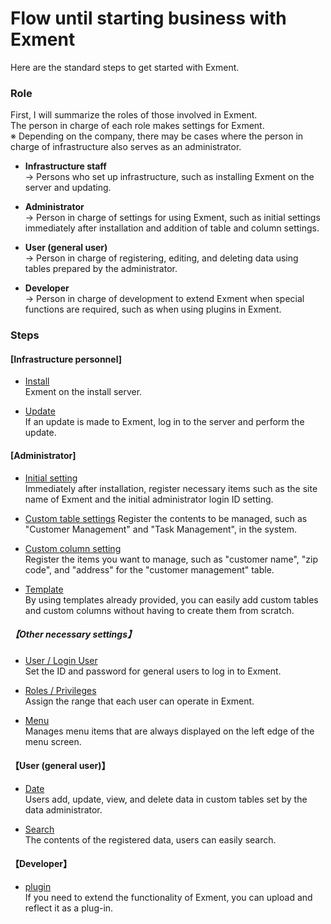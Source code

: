 # Flow until starting business with Exment
Here are the standard steps to get started with Exment.

### Role
First, I will summarize the roles of those involved in Exment.  
The person in charge of each role makes settings for Exment.  
※ Depending on the company, there may be cases where the person in charge of infrastructure also serves as an administrator.

- **Infrastructure staff**  
→ Persons who set up infrastructure, such as installing Exment on the server and updating.

- **Administrator**  
→ Person in charge of settings for using Exment, such as initial settings immediately after installation and addition of table and column settings.

- **User (general user)**  
→ Person in charge of registering, editing, and deleting data using tables prepared by the administrator.

- **Developer**  
→ Person in charge of development to extend Exment when special functions are required, such as when using plugins in Exment.

### Steps

#### [Infrastructure personnel]
- [Install](/quickstart)  
Exment on the install server.

- [Update](/update)  
If an update is made to Exment, log in to the server and perform the update.  

#### [Administrator]
- [Initial setting](/first_setting)  
Immediately after installation, register necessary items such as the site name of Exment and the initial administrator login ID setting.

- [Custom table settings](/table)
Register the contents to be managed, such as "Customer Management" and "Task Management", in the system.  

- [Custom column setting](/column)  
Register the items you want to manage, such as "customer name", "zip code", and "address" for the "customer management" table.  

- [Template](/template)  
By using templates already provided, you can easily add custom tables and custom columns without having to create them from scratch.  

##### 【Other necessary settings】

- [User / Login User](/user)  
Set the ID and password for general users to log in to Exment.

- [Roles / Privileges](/permission)  
Assign the range that each user can operate in Exment.  

- [Menu](/menu)  
Manages menu items that are always displayed on the left edge of the menu screen.  

#### 【User (general user)】
- [Date](/data)  
Users add, update, view, and delete data in custom tables set by the data administrator.  

- [Search](/search)  
The contents of the registered data, users can easily search.

#### 【Developer】
- [plugin](/plugin_quickstart)  
If you need to extend the functionality of Exment, you can upload and reflect it as a plug-in.